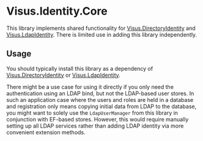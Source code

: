 # Visus.Identity.Core
This library implements shared functionality for [Visus.DirectoryIdentity](https://github.com/UniStuttgart-VISUS/Visus.LdapAuthentication/tree/main/Visus.DirectoryIdentity) and [Visus.LdapIdentity](https://github.com/UniStuttgart-VISUS/Visus.LdapAuthentication/tree/main/Visus.LdapIdentity). There is limited use in adding this library independently.

## Usage
You should typically install this library as a dependency of [Visus.DirectoryIdentity](https://github.com/UniStuttgart-VISUS/Visus.LdapAuthentication/tree/main/Visus.DirectoryIdentity) or [Visus.LdapIdentity](https://github.com/UniStuttgart-VISUS/Visus.LdapAuthentication/tree/main/Visus.LdapIdentity).

There might be a use case for using it directly if you only need the authentication using an LDAP bind, but not the LDAP-based user stores. In such an application case where the users and roles are held in a database and registration only means copying initial data from LDAP to the database, you might want to solely use the `LdapUserManager` from this library in conjunction with EF-based stores. However, this would require manually setting up all LDAP services rather than adding LDAP identity via more convenient extension methods.
